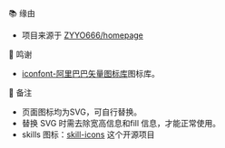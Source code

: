📚 缘由
- 项目来源于 [ZYYO666/homepage](https://github.com/ZYYO666/homepage)

🙏 鸣谢
-  [iconfont-阿里巴巴矢量图标库](https://www.iconfont.cn/)图标库。

📌 备注
- 页面图标均为SVG，可自行替换。
- 替换 SVG 时需去除宽高信息和fill 信息，才能正常使用。
- skills 图标：[skill-icons](https://github.com/tandpfun/skill-icons) 这个开源项目
